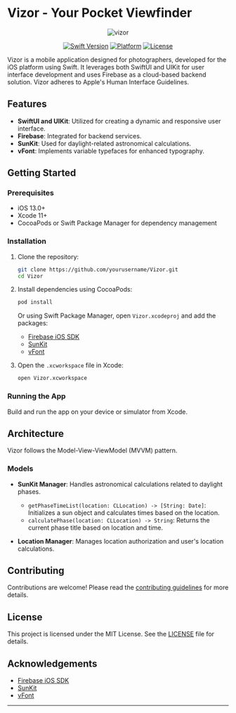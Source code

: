 # Vizor - Your Pocket Viewfinder

<div align="center">

![vizor](https://github.com/egecam/Vizor/assets/23506587/01dee2e6-96e3-449d-9ae0-4a8088cd647c)

[![Swift Version](https://img.shields.io/badge/Swift-5.0-orange.svg)](https://swift.org)
[![Platform](https://img.shields.io/cocoapods/p/LFAlertController.svg?style=flat)](https://developer.apple.com/ios/)
[![License](https://img.shields.io/badge/License-MIT-blue.svg)](LICENSE)

</div>

Vizor is a mobile application designed for photographers, developed for the iOS platform using Swift. It leverages both SwiftUI and UIKit for user interface development and uses Firebase as a cloud-based backend solution. Vizor adheres to Apple's Human Interface Guidelines.

## Features

- **SwiftUI and UIKit**: Utilized for creating a dynamic and responsive user interface.
- **Firebase**: Integrated for backend services.
- **SunKit**: Used for daylight-related astronomical calculations.
- **vFont**: Implements variable typefaces for enhanced typography.

## Getting Started

### Prerequisites

- iOS 13.0+
- Xcode 11+
- CocoaPods or Swift Package Manager for dependency management

### Installation

1. Clone the repository:
    ```sh
    git clone https://github.com/yourusername/Vizor.git
    cd Vizor
    ```
2. Install dependencies using CocoaPods:
    ```sh
    pod install
    ```
    Or using Swift Package Manager, open `Vizor.xcodeproj` and add the packages:
    - [Firebase iOS SDK](https://github.com/firebase/firebase-ios-sdk)
    - [SunKit](https://github.com/Sunlitt/SunKit)
    - [vFont](https://github.com/dufflink/vfont)

3. Open the `.xcworkspace` file in Xcode:
    ```sh
    open Vizor.xcworkspace
    ```

### Running the App

Build and run the app on your device or simulator from Xcode.

## Architecture

Vizor follows the Model-View-ViewModel (MVVM) pattern.

### Models

- **SunKit Manager**: Handles astronomical calculations related to daylight phases.
  - `getPhaseTimeList(location: CLLocation) -> [String: Date]`: Initializes a sun object and calculates times based on the location.
  - `calculatePhase(location: CLLocation) -> String`: Returns the current phase title based on location and time.

- **Location Manager**: Manages location authorization and user's location calculations.

## Contributing

Contributions are welcome! Please read the [contributing guidelines](CONTRIBUTING.md) for more details.

## License

This project is licensed under the MIT License. See the [LICENSE](LICENSE) file for details.

## Acknowledgements

- [Firebase iOS SDK](https://github.com/firebase/firebase-ios-sdk)
- [SunKit](https://github.com/Sunlitt/SunKit)
- [vFont](https://github.com/dufflink/vfont)

---
